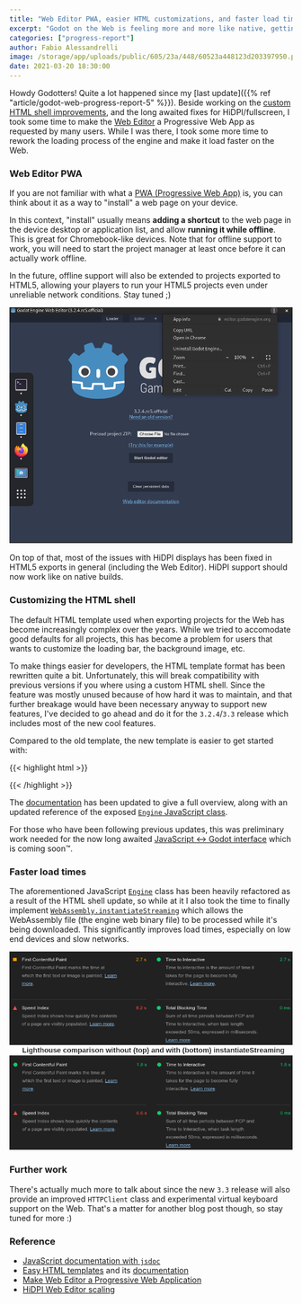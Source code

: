 ```yaml
---
title: "Web Editor PWA, easier HTML customizations, and faster load times!"
excerpt: "Godot on the Web is feeling more and more like native, getting performance improvements (20% faster load time), easier customizations, and more!"
categories: ["progress-report"]
author: Fabio Alessandrelli
image: /storage/app/uploads/public/605/23a/448/60523a448123d203397950.png
date: 2021-03-20 18:30:00
---
```


Howdy Godotters! Quite a lot happened since my [last update]({{% ref "article/godot-web-progress-report-5" %}}). Beside working on the [custom HTML shell improvements](https://github.com/godotengine/godot-proposals/issues/2182), and the long awaited fixes for HiDPI/fullscreen, I took some time to make the [Web Editor](https://editor.godotengine.org) a Progressive Web App as requested by many users. While I was there, I took some more time to rework the loading process of the engine and make it load faster on the Web.

### Web Editor PWA

If you are not familiar with what a [PWA (Progressive Web App)](https://web.dev/progressive-web-apps/) is, you can think about it as a way to "install" a web page on your device.

In this context, "install" usually means **adding a shortcut** to the web page in the device desktop or application list, and allow **running it while offline**. This is great for Chromebook-like devices. Note that for offline support to work, you will need to start the project manager at least once before it can actually work offline.

In the future, offline support will also be extended to projects exported to HTML5, allowing your players to run your HTML5 projects even under unreliable network conditions. Stay tuned ;)

![Web Editor as a Progressive Web App](/storage/app/uploads/public/605/1f5/858/6051f5858bc8e696137524.png)

On top of that, most of the issues with HiDPI displays has been fixed in HTML5 exports in general (including the Web Editor). HiDPI support should now work like on native builds.

### Customizing the HTML shell

The default HTML template used when exporting projects for the Web has become increasingly complex over the years. While we tried to accomodate good defaults for all projects, this has become a problem for users that wants to customize the loading bar, the background image, etc.

To make things easier for developers, the HTML template format has been rewritten quite a bit. Unfortunately, this will break compatibility with previous versions if you where using a custom HTML shell. Since the feature was mostly unused because of how hard it was to maintain, and that further breakage would have been necessary anyway to support new features, I've decided to go ahead and do it for the `3.2.4`/`3.3` release which includes most of the new cool features.

Compared to the old template, the new template is easier to get started with:

{{< highlight html >}}

<!DOCTYPE html>
<html>
    <head>
        <title>My Template</title>
        <meta charset="UTF-8">
    </head>
    <body>
        <canvas id="canvas"></canvas>
        <script src="$GODOT_URL"></script>
        <script>
            var engine = new Engine($GODOT_CONFIG);
            engine.startGame();
        </script>
    </body>
</html>

{{< /highlight >}}

The [documentation](https://docs.godotengine.org/en/latest/tutorials/platform/customizing_html5_shell.html) has been updated to give a full overview, along with an updated reference of the exposed [`Engine` JavaScript class](https://docs.godotengine.org/en/latest/tutorials/platform/html5_shell_classref.html).

For those who have been following previous updates, this was preliminary work needed for the now long awaited [JavaScript <-> Godot interface](https://github.com/godotengine/godot-proposals/issues/1852) which is coming soon™.

### Faster load times

The aforementioned JavaScript [`Engine`](https://docs.godotengine.org/en/latest/tutorials/platform/html5_shell_classref.html) class has been heavily refactored as a result of the HTML shell update, so while at it I also took the time to finally implement [`WebAssembly.instantiateStreaming`](https://developer.mozilla.org/en-US/docs/Web/JavaScript/Reference/Global_Objects/WebAssembly/instantiateStreaming) which allows the WebAssembly file (the engine web binary file) to be processed while it's being downloaded. This significantly improves load times, especially on low end devices and slow networks.

![Lighthouse comparison without (speed index: 8.2s) and with (speed index: 6.6s) instantiateStreaming](/storage/app/uploads/public/605/243/c34/605243c34eb6c496397184.png)

### Further work

There's actually much more to talk about since the new `3.3` release will also provide an improved `HTTPClient` class  and experimental virtual keyboard support on the Web. That's a matter for another blog post though, so stay tuned for more :)

### Reference

- [JavaScript documentation with `jsdoc`](https://github.com/godotengine/godot/pull/46446)
- [Easy HTML templates](https://github.com/godotengine/godot/pull/46200) and its [documentation](https://github.com/godotengine/godot-docs/pull/4748)
- [Make Web Editor a Progressive Web Application](https://github.com/godotengine/godot/pull/46797)
- [HiDPI Web Editor scaling](https://github.com/godotengine/godot/pull/45920)
